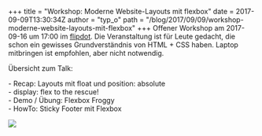 +++
title = "Workshop: Moderne Website-Layouts mit flexbox"
date = 2017-09-09T13:30:34Z
author = "typ_o"
path = "/blog/2017/09/09/workshop-moderne-website-layouts-mit-flexbox"
+++
Offener Workshop am 2017-09-16 um 17:00 im
[flipdot](https://flipdot.org/wiki/Kontakt). Die Veranstaltung ist für
Leute gedacht, die schon ein gewisses Grundverständnis von HTML + CSS
haben. Laptop mitbringen ist empfohlen, aber nicht notwendig.  
  
Übersicht zum Talk:  
  
\- Recap: Layouts mit float und position: absolute  
\- display: flex to the rescue\!  
\- Demo / Übung: Flexbox Froggy  
\- HowTo: Sticky Footer mit Flexbox  
  
![](https://flipdot.org/blog/uploads/boxes2.serendipityThumb.jpg)
